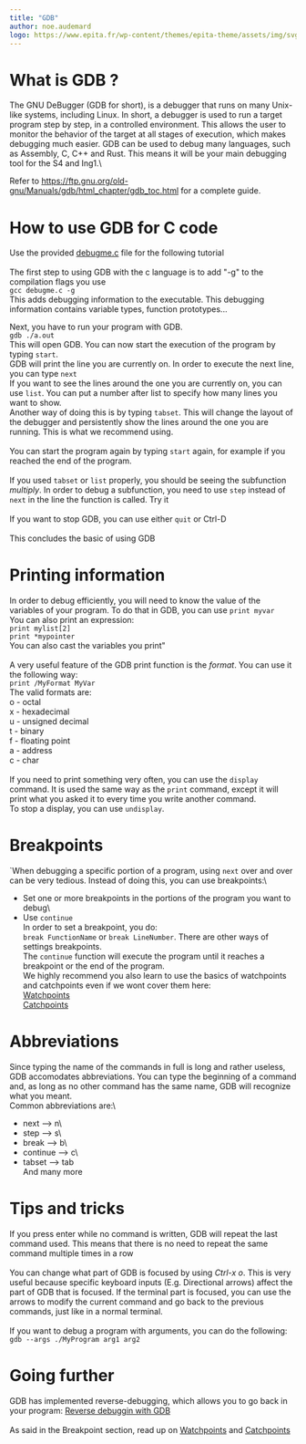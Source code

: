 ```yaml
---
title: "GDB"
author: noe.audemard
logo: https://www.epita.fr/wp-content/themes/epita-theme/assets/img/svg/EPITA\_LOGO\_INGENIEUR\_CMJN.svg
---
```


# What is GDB ?

The GNU DeBugger (GDB for short), is a debugger that runs on many Unix-like systems, including Linux.
In short, a debugger is used to run a target program step by step, in a controlled environment.
This allows the user to monitor the behavior of the target at all stages of execution, which makes debugging much easier.
GDB can be used to debug many languages, such as Assembly, C, C++ and Rust. This means it will be your main debugging tool for the S4 and Ing1.\

Refer to https://ftp.gnu.org/old-gnu/Manuals/gdb/html_chapter/gdb_toc.html for a complete guide.

# How to use GDB for C code
Use the provided [debugme.c](debugme.c) file for the following tutorial\
\
The first step to using GDB with the c language is to add "-g" to the compilation flags you use\
 ```gcc debugme.c -g```\
This adds debugging information to the executable. This debugging information contains variable types, function prototypes...

Next, you have to run your program with GDB.\
```gdb ./a.out```\
This will open GDB. You can now start the execution of the program by typing ```start```.\
GDB will print the line you are currently on. In order to execute the next line, you can type ```next```\
If you want to see the lines around the one you are currently on, you can use ```list```. You can put a number after list to specify how many lines you want to show.\
Another way of doing this is by typing ```tabset```.
This will change the layout of the debugger and persistently show the lines around the one you are running. This is what we recommend using.\
\
You can start the program again by typing ```start``` again, for example if you reached the end of the program.\
\
If you used ```tabset``` or ```list``` properly, you should be seeing the subfunction *multiply*.
In order to debug a subfunction, you need to use ```step``` instead of ```next``` in the line the function is called. Try it\
\
If you want to stop GDB, you can use either ```quit``` or Ctrl-D\
\
This concludes the basic of using GDB

# Printing information

In order to debug efficiently, you will need to know the value of the variables of your program. To do that in GDB, you can use ```print myvar```\
You can also print an expression: \
```print mylist[2]```\
```print *mypointer```\
You can also cast the variables you print"\
\
A very useful feature of the GDB print function is the *format*. You can use it the following way:\
```print /MyFormat MyVar```\
The valid formats are:\
o - octal\
x - hexadecimal\
u - unsigned decimal\
t - binary\
f - floating point\
a - address\
c - char\
\
If you need to print something very often, you can use the ```display``` command.
It is used the same way as the ```print``` command, except it will print what you asked it to every time you write another command.\
To stop a display, you can use ```undisplay```.

# Breakpoints

`When debugging a specific portion of a program, using ```next``` over and over can be very tedious. Instead of doing this, you can use breakpoints:\
 - Set one or more breakpoints in the portions of the program you want to debug\
 - Use ```continue```\
In order to set a breakpoint, you do:\
```break FunctionName``` or ```break LineNumber```. There are other ways of settings breakpoints.\
The ```continue``` function will execute the program until it reaches a breakpoint or the end of the program.\
We highly recommend you also learn to use the basics of watchpoints and catchpoints even if we wont cover them here:\
[Watchpoints](https://ftp.gnu.org/old-gnu/Manuals/gdb/html_node/gdb_29.html#SEC30)\
[Catchpoints](https://ftp.gnu.org/old-gnu/Manuals/gdb/html_node/gdb_30.html#SEC31)

# Abbreviations

Since typing the name of the commands in full is long and rather useless, GDB accomodates abbreviations.
You can type the beginning of a command and, as long as no other command has the same name, GDB will recognize what you meant.\
Common abbreviations are:\
 - next --> n\
 - step --> s\
 - break --> b\
 - continue --> c\
 - tabset --> tab\
And many more

# Tips and tricks

If you press enter while no command is written, GDB will repeat the last command used.
This means that there is no need to repeat the same command multiple times in a row\
\
You can change what part of GDB is focused by using *Ctrl-x o*.
This is very useful because specific keyboard inputs (E.g. Directional arrows) affect the part of GDB that is focused.
If the terminal part is focused, you can use the arrows to modify the current command and go back to the previous commands, just like in a normal terminal.\
\
If you want to debug a program with arguments, you can do the following: ```gdb --args ./MyProgram arg1 arg2```

# Going further

GDB has implemented reverse-debugging, which allows you to go back in your program: [Reverse debuggin with GDB](https://sourceware.org/gdb/wiki/ReverseDebug)\
\
As said in the Breakpoint section, read up on [Watchpoints](https://ftp.gnu.org/old-gnu/Manuals/gdb/html_node/gdb_29.html#SEC30)
and [Catchpoints](https://ftp.gnu.org/old-gnu/Manuals/gdb/html_node/gdb_30.html#SEC31)

